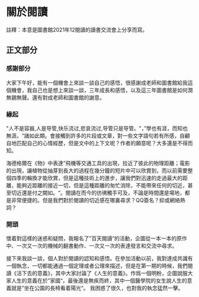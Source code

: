 # 關於閱讀
註釋：本意是圖書館2021年12閱讀的讀書交流會上分享而寫。

## 正文部分

### 感謝部分
大家下午好，能有一個機會上來談一談自己的感悟，很感謝成老師和圖書館給我這個機會，我自己也是想上來談一談，三年成長和感悟，以及這三年圖書館是如何潤無錫無聲。還有對成老師和圖書館的謝意。


### 緣起
"人不是容器,人是导管,快乐流过,悲哀流过,导管只是导管。"，”學也有涯，而知也無涯。“諸如此類。會接觸到許多的片段或文章，對一些文字語句若有所感，自顧自地匹配自己的心情經歷，但是文中的上下文呢？作者的願意呢？大多還是不得而知。

海德格爾在《物》中表達”飛機等交通工具的出現，拉近了彼此的物理距離；電影的出現，讓植物從抽芽到長大的過程在幾分鐘的短片中可以欣賞到，而以前需要整個四季的輪換才能欣賞，但是這種技術上的進步，讓我們對迅速的走過最大的距離，能夠近距離的接近一切，但是這種距離的匆忙消除，不能帶來任何的切近，甚至切近還是付之闕如。“。閱讀在而今的彷彿觸手可及，不論是時間還是場地，都是非常便捷的。但是我們對於閱讀的切近感在哪裏尋求？QQ簽名？抑或網絡熱詞？

### 開頭

懷着對這樣的迷惑和疑問，我報名了”百天閱讀“的活動，企圖從一本一本的原作中、一次又一次的機械的翻書動作、一次又一次的表達發言和交流中尋求。

接下來我談一談，個人對於閱讀的認知和感悟。在參加活動以前，我對達成共識有一個執念，一切都能通過一個定理或者公理來描述，但是在第一期的時候，我們閱讀《活下去的意義》，其中大家討論了《人生的意義》。作爲一個明粉，企圖說服大家人生的意義在於”家國“，最後還是無疾而終，其中一個醫學院的女生說人生的意義就是”坐在公園的長椅看着陽光“。 我困惑了很久，也對我的執念猛然一擊。